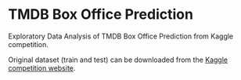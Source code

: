 # TMDB Box Office Prediction
Exploratory Data Analysis of TMDB Box Office Prediction from Kaggle competition.

Original dataset (train and test) can be downloaded from the [Kaggle competition website](https://www.kaggle.com/c/tmdb-box-office-prediction/overview).
